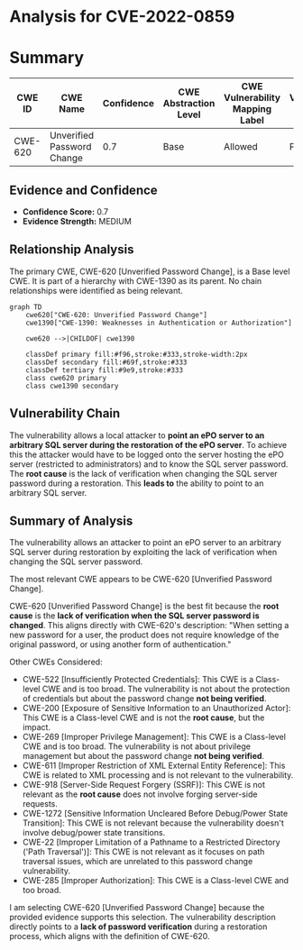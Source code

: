 # Analysis for CVE-2022-0859

# Summary
| CWE ID | CWE Name | Confidence | CWE Abstraction Level | CWE Vulnerability Mapping Label | CWE-Vulnerability Mapping Notes |
|---|---|---|---|---|---|
| CWE-620 | Unverified Password Change | 0.7 | Base | Allowed | Primary CWE |

## Evidence and Confidence

*   **Confidence Score:** 0.7
*   **Evidence Strength:** MEDIUM

## Relationship Analysis
The primary CWE, CWE-620 [Unverified Password Change], is a Base level CWE. It is part of a hierarchy with CWE-1390 as its parent. No chain relationships were identified as being relevant.

```mermaid
graph TD
    cwe620["CWE-620: Unverified Password Change"]
    cwe1390["CWE-1390: Weaknesses in Authentication or Authorization"]
    
    cwe620 -->|CHILDOF| cwe1390

    classDef primary fill:#f96,stroke:#333,stroke-width:2px
    classDef secondary fill:#69f,stroke:#333
    classDef tertiary fill:#9e9,stroke:#333
    class cwe620 primary
    class cwe1390 secondary
```

## Vulnerability Chain
The vulnerability allows a local attacker to **point an ePO server to an arbitrary SQL server during the restoration of the ePO server**. To achieve this the attacker would have to be logged onto the server hosting the ePO server (restricted to administrators) and to know the SQL server password. The **root cause** is the lack of verification when changing the SQL server password during a restoration. This **leads to** the ability to point to an arbitrary SQL server.

## Summary of Analysis
The vulnerability allows an attacker to point an ePO server to an arbitrary SQL server during restoration by exploiting the lack of verification when changing the SQL server password.

The most relevant CWE appears to be CWE-620 [Unverified Password Change].

CWE-620 [Unverified Password Change] is the best fit because the **root cause** is the **lack of verification when the SQL server password is changed**. This aligns directly with CWE-620's description: "When setting a new password for a user, the product does not require knowledge of the original password, or using another form of authentication."

Other CWEs Considered:

*   CWE-522 [Insufficiently Protected Credentials]: This CWE is a Class-level CWE and is too broad. The vulnerability is not about the protection of credentials but about the password change **not being verified**.
*   CWE-200 [Exposure of Sensitive Information to an Unauthorized Actor]: This CWE is a Class-level CWE and is not the **root cause**, but the impact.
*   CWE-269 [Improper Privilege Management]: This CWE is a Class-level CWE and is too broad. The vulnerability is not about privilege management but about the password change **not being verified**.
*   CWE-611 [Improper Restriction of XML External Entity Reference]: This CWE is related to XML processing and is not relevant to the vulnerability.
*   CWE-918 [Server-Side Request Forgery (SSRF)]: This CWE is not relevant as the **root cause** does not involve forging server-side requests.
*   CWE-1272 [Sensitive Information Uncleared Before Debug/Power State Transition]: This CWE is not relevant because the vulnerability doesn't involve debug/power state transitions.
*   CWE-22 [Improper Limitation of a Pathname to a Restricted Directory ('Path Traversal')]: This CWE is not relevant as it focuses on path traversal issues, which are unrelated to this password change vulnerability.
*   CWE-285 [Improper Authorization]: This CWE is a Class-level CWE and too broad.

I am selecting CWE-620 [Unverified Password Change] because the provided evidence supports this selection. The vulnerability description directly points to a **lack of password verification** during a restoration process, which aligns with the definition of CWE-620.